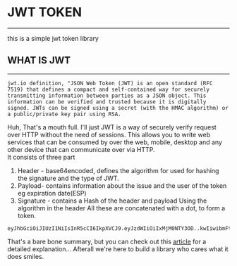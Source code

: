 # JWT TOKEN 

-----
this is a simple jwt token library

## WHAT IS JWT

-----
```
jwt.io definition, "JSON Web Token (JWT) is an open standard (RFC 7519) that defines a compact and self-contained way for securely transmitting information between parties as a JSON object. This information can be verified and trusted because it is digitally signed. JWTs can be signed using a secret (with the HMAC algorithm) or a public/private key pair using RSA. 
```

Huh, That's a mouth full. I'll just JWT is a way of securely verify request over HTTP without the need of sessions. This allows you to write web services that can be consumed by over the web, mobile, desktop and any other device that can communicate over via HTTP.  
It consists of three part
1. Header - base64encoded, defines the algorithm for used for hashing the signature and the type of JWT.
1. Payload- contains information about the issue and the user of the token eg expiration date(ESP)
1. Signature - contains a Hash of the header and payload Using the algorithm in the header
All these are concatenated with a dot, to form a token. 

```
eyJhbGciOiJIUzI1NiIsInR5cCI6IkpXVCJ9.eyJzdWIiOiIxMjM0NTY3OD..kwIiwibmFtZSI6IkpvaG4gRG9lIiwiYWRtaW4iOnRydWV9.TJVA95Or..M7E2cBab30RMHrHDcEfxjoYZgeFONFh7HgQ
 ```

That's a bare bone summary, but you can check out this [article](https://medium.com/vandium-software/5-easy-steps-to-understanding-json-web-tokens-jwt-1164c0adfcec) for a detailed explanation... Afterall we're here to build a library who cares what it does smiles.

